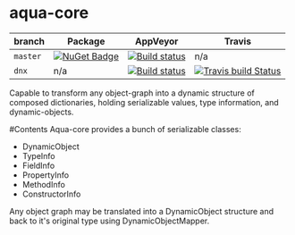 # aqua-core

| branch | Package | AppVeyor | Travis |
| --- | --- | --- | --- |
| `master` | [![NuGet Badge](https://buildstats.info/nuget/aqua-core?includePreReleases=true)](http://www.nuget.org/packages/aqua-core) | [![Build status](https://ci.appveyor.com/api/projects/status/98rc3yav530hlw1c/branch/master?svg=true)](https://ci.appveyor.com/project/6bee/aqua-core) | n/a |
| `dnx` | n/a | [![Build status](https://ci.appveyor.com/api/projects/status/98rc3yav530hlw1c/branch/dnx?svg=true)](https://ci.appveyor.com/project/6bee/aqua-core) | [![Travis build Status](https://travis-ci.org/6bee/aqua-core.svg?branch=dnx)](https://travis-ci.org/6bee/aqua-core?branch=dnx) |


Capable to transform any object-graph into a dynamic structure of composed dictionaries, holding serializable values, type information, and dynamic-objects.

#Contents
Aqua-core provides a bunch of serializable classes:
* DynamicObject
* TypeInfo
* FieldInfo
* PropertyInfo
* MethodInfo
* ConstructorInfo

Any object graph may be translated into a DynamicObject structure and back to it's original type using DynamicObjectMapper.